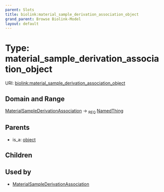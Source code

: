 ```yaml
---
parent: Slots
title: biolink:material_sample_derivation_association_object
grand_parent: Browse Biolink-Model
layout: default
---
```


# Type: material_sample_derivation_association_object




URI: [biolink:material_sample_derivation_association_object](https://w3id.org/biolink/vocab/material_sample_derivation_association_object)

## Domain and Range

[MaterialSampleDerivationAssociation](MaterialSampleDerivationAssociation.md) ->  <sub>REQ</sub> [NamedThing](NamedThing.md)

## Parents

 *  is_a: [object](object.md)

## Children


## Used by

 * [MaterialSampleDerivationAssociation](MaterialSampleDerivationAssociation.md)
